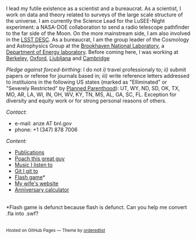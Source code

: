 
I lead my futile existence as a scientist and a bureaucrat. As a scientist, I work on data and theory related to surveys of the large scale structure of the universe. I am currently the Science Lead for the LuSEE-Night experiment: a NASA-DOE collaboration to send a radio telescope pathfinder to the far side of the Moon. On the more mainstream side, I am also involved in the [LSST DESC](https://lsstdesc.org/). As a bureaucrat, I am the group leader of the Cosmology and Astrophysics Group at the [Brookhaven National Laboratory](http://www.cosmo.bnl.gov/), a [Department of Energy laboratory](http://www.energy.gov/). Before coming here, I was working at [Berkeley](http://bccp.lbl.gov/), [Oxford](http://www-astro.physics.ox.ac.uk/), [Ljubljana](http://www.fmf.uni-lj.si/) and [Cambridge](http://www.mrao.cam.ac.uk/)

_Pledge against forced-birthing_: I do not _i)_ travel professionaly to; _ii)_ submit papers or referee for journals based in; _iii)_ write reference letters addressed to instituions in the following US states (marked as "Elliminated" or "Severely Restricted" by [Planned Parenthood](https://www.plannedparenthoodaction.org/abortion-access-tool/)): UT, WY, ND, SD, OK, TX, MO, AR, LA, WI, IN, OH, WV, KY, TN, MS, AL, GA, SC, FL. Exception for diversity and equity work or for strong personal reasons of others.  

_Contact:_
 * e-mail: anze AT bnl.gov
 *  phone: +1 (347) 878 7006

_Content:_
 * [Publications](http://arxiv.org/find/grp_physics/1/au:+Slosar/0/1/0/all/0/1)
 * [Poach this great guy](assets/doc/cv.pdf)
 * [Music I listen to](http://www.last.fm/user/slosar/library)
 * [Git I git to](http://www.github.com/slosar)
 * [Flash game](http://www.slosar.com/sloni)*
 * [My wife's website](http://www.wa-analyst.com/)
 * [Anniversary calculator](http://slosar.com/cgi-bin/anni.py)
	
<br>
*Flash game is defunct because flash is defunct. Can you help me convert .fla into .swf?
<br>
<br>
<p><small>Hosted on GitHub Pages &mdash; Theme by <a href="https://github.com/orderedlist">orderedlist</a></small></p>
